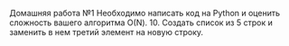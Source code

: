   Домашняя работа №1
    Необходимо написать код на Python и оценить сложность вашего алгоритма О(N).
        10. Создать список из 5 строк и заменить в нем третий элемент на новую строку.
